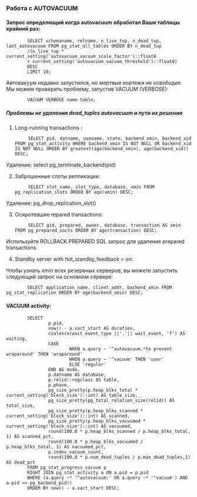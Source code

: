 ### Работа с AUTOVACUUM

#### Запрос определющий когда autovacuum обработал Ваши таблицы крайний раз:

            SELECT schemaname, relname, n_live_tup, n_dead_tup, last_autovacuum FROM pg_stat_all_tables ORDER BY n_dead_tup
            /(n_live_tup * current_setting('autovacuum_vacuum_scale_factor')::float8
            + current_setting('autovacuum_vacuum_threshold')::float8)
            DESC
            LIMIT 10;

Автовакуум недавно запустился, но мертвые кортежи не освободил. Мы можем проверить проблему, запустив VACUUM (VERBOSE):

            VACUUM VERBOSE name-table;

##### Проблемы не удаления dead_tuples autovacuum и пути их решения

1. Long-running transactions :

            SELECT pid, datname, usename, state, backend_xmin, backend_xid FROM pg_stat_activity WHERE backend_xmin IS NOT NULL OR backend_xid IS NOT NULL ORDER BY greatest(age(backend_xmin), age(backend_xid)) DESC;

Удаление: select pg_terminate_backend(pid)

2. Заброшенные слоты репликации:

            SELECT slot_name, slot_type, database, xmin FROM pg_replication_slots ORDER BY age(xmin) DESC;

Удаление: pg_drop_replication_slot() 

3. Осиротевшие repared transactions:

            SELECT gid, prepared, owner, database, transaction AS xmin FROM pg_prepared_xacts ORDER BY age(transaction) DESC;

Используйте ROLLBACK PREPARED SQL запрос для удаления prepared transactions.

4. Standby server with hot_standby_feedback = on:

Чтобы узнать xmin всех резервных серверов, вы можете запустить следующий запрос на основном сервере:

            SELECT application_name, client_addr, backend_xmin FROM pg_stat_replication ORDER BY age(backend_xmin) DESC;

#### VACUUM activity:

            SELECT
                    p.pid,
                    now() - a.xact_start AS duration,
                    coalesce(wait_event_type ||'.'|| wait_event, 'f') AS waiting,
                    CASE 
                            WHEN a.query ~ '^autovacuum.*to prevent wraparound' THEN 'wraparound' 
                            WHEN a.query ~ '^vacuum' THEN 'user'
                            ELSE 'regular'
                    END AS mode,
                    p.datname AS database,
                    p.relid::regclass AS table,
                    p.phase,
                    pg_size_pretty(p.heap_blks_total * current_setting('block_size')::int) AS table_size,
                    pg_size_pretty(pg_total_relation_size(relid)) AS total_size,
                    pg_size_pretty(p.heap_blks_scanned * current_setting('block_size')::int) AS scanned,
                    pg_size_pretty(p.heap_blks_vacuumed * current_setting('block_size')::int) AS vacuumed,
                    round(100.0 * p.heap_blks_scanned / p.heap_blks_total, 1) AS scanned_pct,
                    round(100.0 * p.heap_blks_vacuumed / p.heap_blks_total, 1) AS vacuumed_pct,
                    p.index_vacuum_count,
                    round(100.0 * p.num_dead_tuples / p.max_dead_tuples,1) AS dead_pct
            FROM pg_stat_progress_vacuum p
            RIGHT JOIN pg_stat_activity a ON a.pid = p.pid
            WHERE (a.query ~* '^autovacuum:' OR a.query ~* '^vacuum') AND a.pid <> pg_backend_pid()
            ORDER BY now() - a.xact_start DESC;
